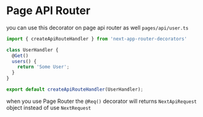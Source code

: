 # Page API Router
you can use this decorator on page api router as well `pages/api/user.ts`
```ts
import { createApiRouteHandler } from 'next-app-router-decorators'

class UserHandler {
  @Get()
  users() {
    return 'Some User';
  }
}

export default createApiRouteHandler(UserHandler);
```

when you use Page Router the `@Req()` decorator will returns `NextApiRequest` object instead of use `NextRequest`
